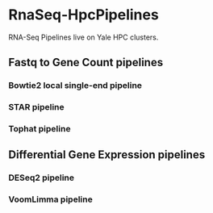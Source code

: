 # RnaSeq-HpcPipelines
RNA-Seq Pipelines live on Yale HPC clusters.
## Fastq to Gene Count pipelines
### Bowtie2 local single-end pipeline
### STAR pipeline
### Tophat pipeline
## Differential Gene Expression pipelines
### DESeq2 pipeline
### VoomLimma pipeline
